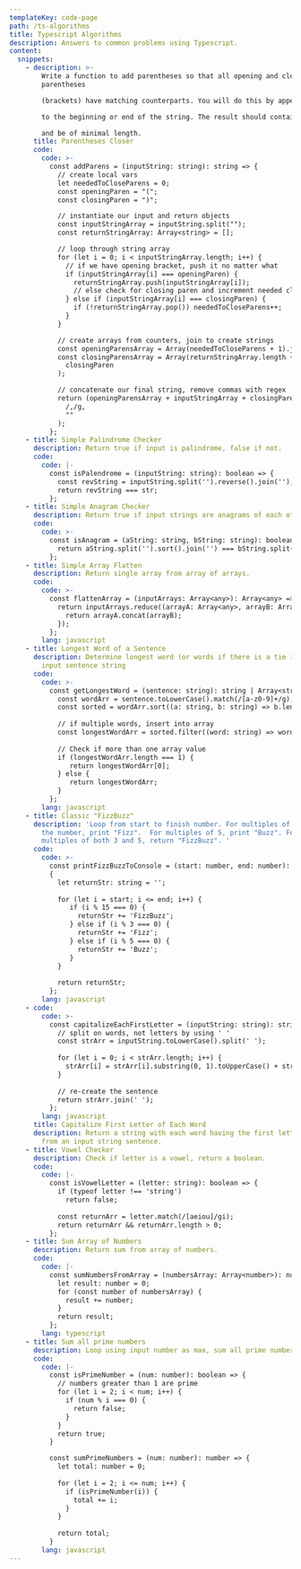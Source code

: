 ```yaml
---
templateKey: code-page
path: /ts-algorithms
title: Typescript Algorithms
description: Answers to common problems using Typescript.
content:
  snippets:
    - description: >-
        Write a function to add parentheses so that all opening and closing
        parentheses

        (brackets) have matching counterparts. You will do this by appending parenthesis

        to the beginning or end of the string. The result should contain the original string,

        and be of minimal length.
      title: Parentheses Closer
      code:
        code: >-
          const addParens = (inputString: string): string => {
            // create local vars
            let neededToCloseParens = 0;
            const openingParen = "(";
            const closingParen = ")";

            // instantiate our input and return objects
            const inputStringArray = inputString.split("");
            const returnStringArray: Array<string> = [];

            // loop through string array
            for (let i = 0; i < inputStringArray.length; i++) {
              // if we have opening bracket, push it no matter what
              if (inputStringArray[i] === openingParen) {
                returnStringArray.push(inputStringArray[i]);
                // else check for closing paren and increment needed closing parens
              } else if (inputStringArray[i] === closingParen) {
                if (!returnStringArray.pop()) neededToCloseParens++;
              }
            }

            // create arrays from counters, join to create strings
            const openingParensArray = Array(neededToCloseParens + 1).join(openingParen);
            const closingParensArray = Array(returnStringArray.length + 1).join(
              closingParen
            );

            // concatenate our final string, remove commas with regex
            return (openingParensArray + inputStringArray + closingParensArray).replace(
              /,/g,
              ""
            );
          };
    - title: Simple Palindrome Checker
      description: Return true if input is palindrome, false if not.
      code:
        code: |-
          const isPalendrome = (inputString: string): boolean => {
            const revString = inputString.split('').reverse().join('');
            return revString === str;
          };
    - title: Simple Anagram Checker
      description: Return true if input strings are anagrams of each other.
      code:
        code: >-
          const isAnagram = (aString: string, bString: string): boolean => {
            return aString.split('').sort().join('') === bString.split('').sort().join('');
          };
    - title: Simple Array Flatten
      description: Return single array from array of arrays.
      code:
        code: >-
          const flattenArray = (inputArrays: Array<any>): Array<any> => {
            return inputArrays.reduce((arrayA: Array<any>, arrayB: Array<any>) => {
              return arrayA.concat(arrayB);
            });
          };
        lang: javascript
    - title: Longest Word of a Sentence
      description: Determine longest word (or words if there is a tie in length) from
        input sentence string
      code:
        code: >-
          const getLongestWord = (sentence: string): string | Array<string> => {
            const wordArr = sentence.toLowerCase().match(/[a-z0-9]+/g);
            const sorted = wordArr.sort((a: string, b: string) => b.length - a.length);
            
            // if multiple words, insert into array
            const longestWordArr = sorted.filter((word: string) => word.length === sorted[0].length);
            
            // Check if more than one array value
            if (longestWordArr.length === 1) {
               return longestWordArr[0];
            } else {
               return longestWordArr;
            }
          };
        lang: javascript
    - title: Classic "FizzBuzz"
      description: 'Loop from start to finish number. For multiples of 3, instead of
        the number, print "Fizz".  For multiples of 5, print "Buzz". For
        multiples of both 3 and 5, return "FizzBuzz". '
      code:
        code: >-
          const printFizzBuzzToConsole = (start: number, end: number): string =>
          {
            let returnStr: string = '';
            
            for (let i = start; i <= end; i++) {
               if (i % 15 === 0) {
                 returnStr += 'FizzBuzz';
               } else if (i % 3 === 0) {
                 returnStr += 'Fizz';
               } else if (i % 5 === 0) {
                 returnStr += 'Buzz';
               }
            }
            
            return returnStr;
          };
        lang: javascript
    - code:
        code: >-
          const capitalizeEachFirstLetter = (inputString: string): string => {
            // split on words, not letters by using ' '
            const strArr = inputString.toLowerCase().split(' ');
            
            for (let i = 0; i < strArr.length; i++) {
              strArr[i] = strArr[i].substring(0, 1).toUpperCase() + strArr[i].substring(1);
            }
            
            // re-create the sentence
            return strArr.join(' ');
          };
        lang: javascript
      title: Capitalize First Letter of Each Word
      description: Return a string with each word having the first letter capitalized
        from an input string sentence.
    - title: Vowel Checker
      description: Check if letter is a vowel, return a boolean.
      code:
        code: |-
          const isVowelLetter = (letter: string): boolean => {
            if (typeof letter !== 'string')
              return false;
            
            const returnArr = letter.match(/[aeiou]/gi);
            return returnArr && returnArr.length > 0;
          };
    - title: Sum Array of Numbers
      description: Return sum from array of numbers.
      code:
        code: |-
          const sumNumbersFromArray = (numbersArray: Array<number>): number => {
            let result: number = 0;
            for (const number of numbersArray) {
              result += number;
            }
            return result;
          };
        lang: typescript
    - title: Sum all prime numbers
      description: Loop using input number as max, sum all prime numbers in that range.
      code:
        code: |-
          const isPrimeNumber = (num: number): boolean => {
            // numbers greater than 1 are prime
            for (let i = 2; i < num; i++) {
              if (num % i === 0) {
                return false;
              }
            }
            return true;
          }

          const sumPrimeNumbers = (num: number): number => {
            let total: number = 0;
            
            for (let i = 2; i <= num; i++) {
              if (isPrimeNumber(i)) {
                total += i;
              }
            }
            
            return total;
          }
        lang: javascript
---
```

